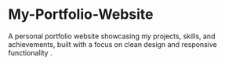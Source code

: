 # My-Portfolio-Website
A personal portfolio website showcasing my projects, skills, and achievements, built with a focus on clean design and responsive functionality .
